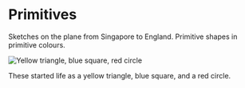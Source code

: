 # Primitives

Sketches on the plane from Singapore to England. Primitive shapes in primitive colours.

![Yellow triangle, blue square, red circle](/i/primitives.png)

These started life as a yellow triangle, blue square, and a red circle.
